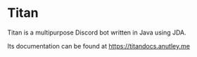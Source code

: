 # Titan

Titan is a multipurpose Discord bot written in Java using JDA.

Its documentation can be found at https://titandocs.anutley.me